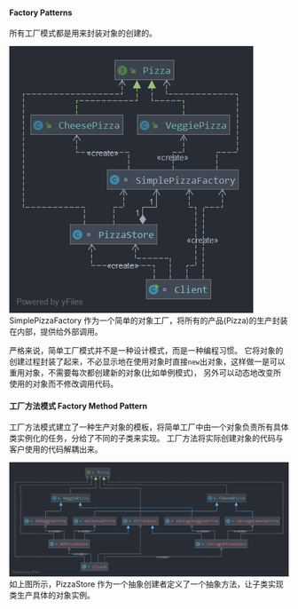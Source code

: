 

#### Factory Patterns
所有工厂模式都是用来封装对象的创建的。

![](./simple-factory.png)
SimplePizzaFactory 作为一个简单的对象工厂，将所有的产品(Pizza)的生产封装在内部，提供给外部调用。

严格来说，简单工厂模式并不是一种设计模式，而是一种编程习惯。
它将对象的创建过程封装了起来，不必显示地在使用对象时直接`new`出对象，这样做一是可以重用对象，不需要每次都创建新的对象(比如单例模式)，
另外可以动态地改变所使用的对象而不修改调用代码。


#### 工厂方法模式 Factory Method Pattern
工厂方法模式建立了一种生产对象的模板，将简单工厂中由一个对象负责所有具体类实例化的任务，分给了不同的子类来实现。
工厂方法将实际创建对象的代码与客户使用的代码解耦出来。

![](./factory-method.png)
如上图所示，PizzaStore 作为一个抽象创建者定义了一个抽象方法，让子类实现类生产具体的对象实例。

